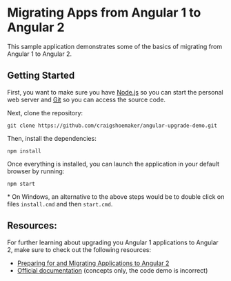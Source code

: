 ﻿# Migrating Apps from Angular 1 to Angular 2

This sample application demonstrates some of the basics of migrating from Angular 1 to Angular 2.

## Getting Started

First, you want to make sure you have [Node.js](http://nodejs.org) so you can start the personal web server and [Git](https://git-scm.com/) so you can access the source code. 

Next, clone the repository:

    git clone https://github.com/craigshoemaker/angular-upgrade-demo.git

Then, install the dependencies:

    npm install

Once everything is installed, you can launch the application in your default browser by running:

    npm start

\* On Windows, an alternative to the above steps would be to double click on files `install.cmd` and then `start.cmd`.

## Resources:

For further learning about upgrading you Angular 1 applications to Angular 2, make sure to check out the following resources:

- [Preparing for and Migrating Applications to Angular 2](https://www.pluralsight.com/courses/migrating-applications-angular-2)
- [Official documentation](https://angular.io/docs/ts/latest/guide/upgrade.html) (concepts only, the code demo is incorrect)